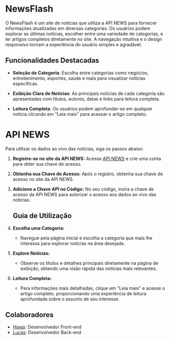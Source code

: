 # NewsFlash

O NewsFlash é um site de notícias que utiliza a API NEWS para fornecer informações atualizadas em diversas categorias. Os usuários podem explorar as últimas notícias, escolher entre uma variedade de categorias, e ler artigos completos diretamente no site. A navegação intuitiva e o design responsivo tornam a experiência do usuário simples e agradável.

## Funcionalidades Destacadas

- **Seleção de Categoria**: Escolha entre categorias como negócios, entretenimento, esportes, saúde e mais para visualizar notícias específicas.

- **Exibição Clara de Notícias**: As principais notícias de cada categoria são apresentadas com títulos, autores, datas e links para leitura completa.

- **Leitura Completa**: Os usuários podem aprofundar-se em qualquer notícia clicando em "Leia mais" para acessar o artigo completo.

# API NEWS

Para utilizar os dados ao vivo das notícias, siga os passos abaixo:

1. **Registre-se no site da API NEWS:**
   Acesse [API NEWS]([link_do_site](https://newsapi.org/)) e crie uma conta para obter sua chave de acesso.

2. **Obtenha sua Chave de Acesso:**
   Após o registro, obtenha sua chave de acesso no site da API NEWS.

3. **Adicione a Chave API no Código:**
   No seu código, insira a chave de acesso da API NEWS para autorizar o acesso aos dados ao vivo das notícias.

   ## Guia de Utilização

1. **Escolha uma Categoria:**
   - Navegue pela página inicial e escolha a categoria que mais lhe interessa para explorar notícias na área desejada.

2. **Explore Notícias:**
   - Observe os títulos e detalhes principais diretamente na página de exibição, obtendo uma visão rápida das notícias mais relevantes.

3. **Leitura Completa:**
   - Para informações mais detalhadas, clique em "Leia mais" e acesse o artigo completo, proporcionando uma experiência de leitura aprofundada sobre o assunto de seu interesse.
  
## Colaboradores

- [Hiago](https://github.com/RS-Hiago): Desenvolvedor Front-end
- [Lucas](https://github.com/LucasVasconcelosDev): Desenvolvedor Back-end 

